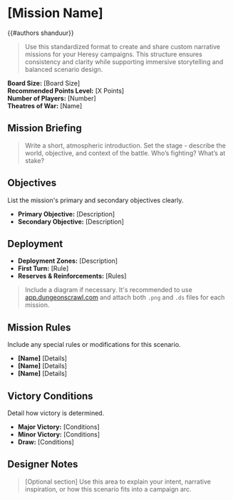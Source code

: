 # [Mission Name]

{{#authors shanduur}}

> Use this standardized format to create and share custom narrative missions for your Heresy campaigns. This structure ensures consistency and clarity while supporting immersive storytelling and balanced scenario design.

**Board Size:** [Board Size]  
**Recommended Points Level:** [X Points]  
**Number of Players:** [Number]  
**Theatres of War:** [Name]

## Mission Briefing

> Write a short, atmospheric introduction. Set the stage - describe the world, objective, and context of the battle. Who’s fighting? What’s at stake?

## Objectives

List the mission's primary and secondary objectives clearly.

- **Primary Objective:** [Description]
- **Secondary Objective:** [Description]

## Deployment

- **Deployment Zones:** [Description]
- **First Turn:** [Rule]
- **Reserves & Reinforcements:** [Rules]

> Include a diagram if necessary. It's recommended to use [app.dungeonscrawl.com](https://app.dungeonscrawl.com) and attach both `.png` and `.ds` files for each mission.

## Mission Rules

Include any special rules or modifications for this scenario.

- **[Name]** [Details]
- **[Name]** [Details]
- **[Name]** [Details]

## Victory Conditions

Detail how victory is determined.

- **Major Victory:** [Conditions]
- **Minor Victory:** [Conditions]
- **Draw:** [Conditions]

## Designer Notes

> [Optional section] Use this area to explain your intent, narrative inspiration, or how this scenario fits into a campaign arc.
